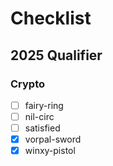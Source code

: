 # Checklist

## 2025 Qualifier

### Crypto

- [ ] fairy-ring
- [ ] nil-circ
- [ ] satisfied
- [x] vorpal-sword
- [x] winxy-pistol
